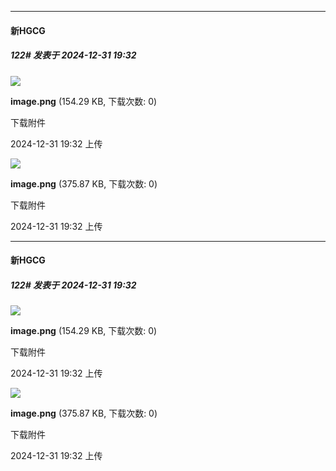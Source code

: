 ﻿
*****

####  新HGCG  
##### 122#       发表于 2024-12-31 19:32

<img src="https://img.saraba1st.com/forum/202412/31/193202x6jw8y5rn6iis6ni.png" referrerpolicy="no-referrer">

<strong>image.png</strong> (154.29 KB, 下载次数: 0)

下载附件

2024-12-31 19:32 上传

<img src="https://img.saraba1st.com/forum/202412/31/193211d967r7ujyvrfu6i9.png" referrerpolicy="no-referrer">

<strong>image.png</strong> (375.87 KB, 下载次数: 0)

下载附件

2024-12-31 19:32 上传


*****

####  新HGCG  
##### 122#       发表于 2024-12-31 19:32

<img src="https://img.saraba1st.com/forum/202412/31/193202x6jw8y5rn6iis6ni.png" referrerpolicy="no-referrer">

<strong>image.png</strong> (154.29 KB, 下载次数: 0)

下载附件

2024-12-31 19:32 上传

<img src="https://img.saraba1st.com/forum/202412/31/193211d967r7ujyvrfu6i9.png" referrerpolicy="no-referrer">

<strong>image.png</strong> (375.87 KB, 下载次数: 0)

下载附件

2024-12-31 19:32 上传

